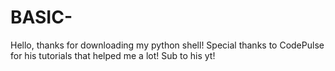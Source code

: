 # BASIC-
Hello, thanks for downloading my python shell!
Special thanks to CodePulse for his tutorials that helped me a lot! Sub to his yt!
